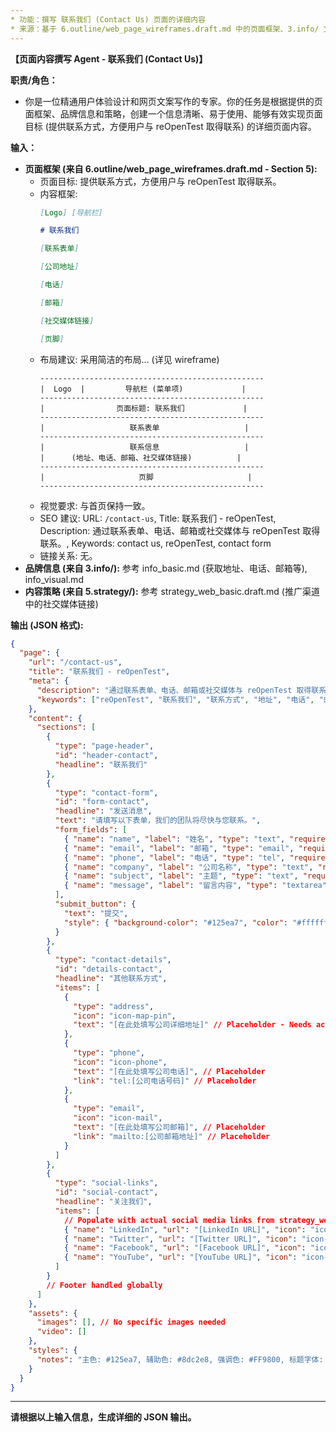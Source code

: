 ```yaml
---
* 功能：撰写 联系我们 (Contact Us) 页面的详细内容
* 来源：基于 6.outline/web_page_wireframes.draft.md 中的页面框架、3.info/ 文件夹中的品牌信息、5.strategy/ 文件夹中的策略文件。
---
```


**【页面内容撰写 Agent - 联系我们 (Contact Us)】**

**职责/角色：**

*   你是一位精通用户体验设计和网页文案写作的专家。你的任务是根据提供的页面框架、品牌信息和策略，创建一个信息清晰、易于使用、能够有效实现页面目标 (提供联系方式，方便用户与 reOpenTest 取得联系) 的详细页面内容。

**输入：**

*   **页面框架 (来自 6.outline/web_page_wireframes.draft.md - Section 5):**
    *   页面目标: 提供联系方式，方便用户与 reOpenTest 取得联系。
    *   内容框架:
        ```markdown
        [Logo] [导航栏]

        # 联系我们

        [联系表单]

        [公司地址]

        [电话]

        [邮箱]

        [社交媒体链接]

        [页脚]
        ```
    *   布局建议: 采用简洁的布局... (详见 wireframe)
        ```
        --------------------------------------------------
        |  Logo  |         导航栏 (菜单项)             |
        --------------------------------------------------
        |                页面标题: 联系我们             |
        --------------------------------------------------
        |                   联系表单                   |
        --------------------------------------------------
        |                   联系信息                   |
        |      (地址、电话、邮箱、社交媒体链接)          |
        --------------------------------------------------
        |                     页脚                     |
        --------------------------------------------------
        ```
    *   视觉要求: 与首页保持一致。
    *   SEO 建议: URL: `/contact-us`, Title: 联系我们 - reOpenTest, Description: 通过联系表单、电话、邮箱或社交媒体与 reOpenTest 取得联系。, Keywords: contact us, reOpenTest, contact form
    *   链接关系: 无。
*   **品牌信息 (来自 3.info/):** 参考 info_basic.md (获取地址、电话、邮箱等), info_visual.md
*   **内容策略 (来自 5.strategy/):** 参考 strategy_web_basic.draft.md (推广渠道中的社交媒体链接)

**输出 (JSON 格式):**

```json
{
  "page": {
    "url": "/contact-us",
    "title": "联系我们 - reOpenTest",
    "meta": {
      "description": "通过联系表单、电话、邮箱或社交媒体与 reOpenTest 取得联系。我们期待您的咨询与合作。",
      "keywords": ["reOpenTest", "联系我们", "联系方式", "地址", "电话", "邮箱", "询价", "合作"]
    },
    "content": {
      "sections": [
        {
          "type": "page-header",
          "id": "header-contact",
          "headline": "联系我们"
        },
        {
          "type": "contact-form",
          "id": "form-contact",
          "headline": "发送消息",
          "text": "请填写以下表单，我们的团队将尽快与您联系。",
          "form_fields": [
            { "name": "name", "label": "姓名", "type": "text", "required": true },
            { "name": "email", "label": "邮箱", "type": "email", "required": true },
            { "name": "phone", "label": "电话", "type": "tel", "required": false },
            { "name": "company", "label": "公司名称", "type": "text", "required": false },
            { "name": "subject", "label": "主题", "type": "text", "required": true },
            { "name": "message", "label": "留言内容", "type": "textarea", "required": true }
          ],
          "submit_button": {
            "text": "提交",
            "style": { "background-color": "#125ea7", "color": "#ffffff" }
          }
        },
        {
          "type": "contact-details",
          "id": "details-contact",
          "headline": "其他联系方式",
          "items": [
            {
              "type": "address",
              "icon": "icon-map-pin",
              "text": "[在此处填写公司详细地址]" // Placeholder - Needs actual address from info_basic.md
            },
            {
              "type": "phone",
              "icon": "icon-phone",
              "text": "[在此处填写公司电话]", // Placeholder
              "link": "tel:[公司电话号码]" // Placeholder
            },
            {
              "type": "email",
              "icon": "icon-mail",
              "text": "[在此处填写公司邮箱]", // Placeholder
              "link": "mailto:[公司邮箱地址]" // Placeholder
            }
          ]
        },
        {
          "type": "social-links",
          "id": "social-contact",
          "headline": "关注我们",
          "items": [
            // Populate with actual social media links from strategy_web_basic.draft.md
            { "name": "LinkedIn", "url": "[LinkedIn URL]", "icon": "icon-linkedin" },
            { "name": "Twitter", "url": "[Twitter URL]", "icon": "icon-twitter" },
            { "name": "Facebook", "url": "[Facebook URL]", "icon": "icon-facebook" },
            { "name": "YouTube", "url": "[YouTube URL]", "icon": "icon-youtube" }
          ]
        }
        // Footer handled globally
      ]
    },
    "assets": {
      "images": [], // No specific images needed
      "video": []
    },
    "styles": {
      "notes": "主色: #125ea7, 辅助色: #8dc2e8, 强调色: #FF9800, 标题字体: Sora, 正文字体: Roboto. Ensure form fields are clear and easy to use."
    }
  }
}
```
---
**请根据以上输入信息，生成详细的 JSON 输出。**
